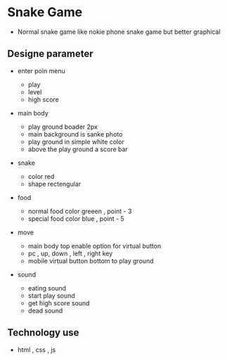 # Snake Game
- Normal snake game like nokie phone snake game but better graphical 

## Designe parameter
- enter poin menu 
   - play
   - level
   - high score

- main body
   - play ground boader 2px 
   - main background is sanke photo
   - play ground in simple white color
   - above the play ground a score bar
- snake
   - color red 
   - shape rectengular
   
- food
  - normal food color greeen , point - 3 
  - special food color blue  , point - 5
- move
  - main body top enable option for virtual button
  - pc , up, down , left , right key 
  - mobile virtual button bottom to play ground 

- sound 
   - eating sound 
   - start play sound 
   - get high score sound 
   - dead sound
## Technology use
- html , css , js

